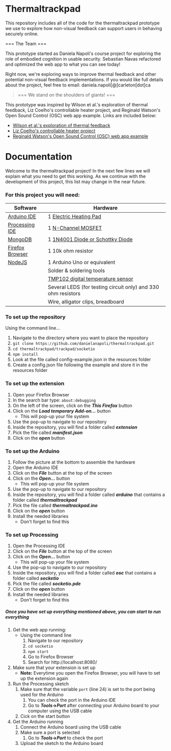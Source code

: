 # Thermaltrackpad

This repository includes all of the code for the thermaltrackpad prototype we use to explore how non-visual feedback can support users in behaving securely online. 

=== The Team ===

This prototype started as Daniela Napoli's course project for exploring the role of embodied cognition in usable security. Sebastian Navas refactored and optimized the web app to what you can see today! 

Right now, we're exploring ways to improve thermal feedback and other potential non-visual feedback implementations. If you would like full details about the project, feel free to email: daniela.napoli[@]carleton[dot]ca

> === We stand on the shoulders of giants! ===

This prototype was inspired by Wilson et al.'s exploration of thermal feedback, Liz Coelho's controllable heater project, and Reginald Watson's Open Sound Control (OSC) web app example. Links are included below:

- [Wilson et al.'s exploration of thermal feedback](https://dl.acm.org/doi/pdf/10.1145/3027063.3053127)
- [Liz Coelho's controllable heater project](https://astronomersanonymous.wordpress.com/2016/04/02/controlling-heating-pads-with-arduino-uno/)
- [Reginald Watson's Open Sound Control (OSC) web app example](ttps://maker.pro/arduino/projects/learn-how-to-enable-communication-between-an-arduino-and-web-browser)

# Documentation

Welcome to the thermaltrackpad project! In the next few lines we will explain what you need to get this working. As we continue with the development of this project, this list may change in the near future. 

### For this project you will need:

**Software** | **Hardware**
-------------|-------------
[Arduino IDE](https://www.arduino.cc/en/Main/Software) | 1 [Electric Heating Pad](https://www.sparkfun.com/products/11289)
[Processing IDE](https://processing.org/download/) | 1 [N-Channel MOSFET](https://www.sparkfun.com/products/10213)
[MongoDB](https://docs.mongodb.com/manual/installation/) | 1 [1N4001 Diode or Schottky Diode](https://www.adafruit.com/products/755)
[Firefox Browser](https://www.mozilla.org/en-CA/firefox/new/) | 1 10k ohm resistor
[NodeJS](https://nodejs.org/en/) | 1 Arduino Uno or equivalent
&nbsp; | Solder & soldering tools
&nbsp; | [TMP102 digital temperature sensor](https://www.sparkfun.com/products/11931)
&nbsp; | Several LEDS (for testing circuit only) and 330 ohm resistors
&nbsp; | Wire, alligator clips, breadboard

### To set up the repository
Using the command line...
1. Navigate to the directory where you want to place the repository
1. `git clone https://github.com/danielanapoli/thermaltrackpad.git`
1. `cd thermaltrackpad/trackpad/socketio`
1. `npm install`
1. Look at the file called config-example.json in the resources folder
1. Create a config.json file following the example and store it in the resources folder

### To set up the extension
1. Open your Firefox Browser
1. In the search bar type: `about:debugging`
1. On the left of the screen, click on the **_This Firefox_** button
1. Click on the **_Load temporary Add-on..._** button
    - This will pop-up your file system
1. Use the pop-up to navigate to our repository
1. Inside the repository, you will find a folder called **_extension_**
1. Pick the file called **_manifest.json_**
1. Click on the **_open_** button

### To set up the Arduino
1. Follow the picture at the bottom to assemble the hardware
1. Open the Arduino IDE
1. Click on the **_File_** button at the top of the screen
1. Click on the **_Open..._** button
    - This will pop-up your file system
1. Use the pop-up to navigate to our repository
1. Inside the repository, you will find a folder called **_arduino_** that contains a folder called **_thermaltrackpad_**
1. Pick the file called **_thermaltrackpad.ino_**
1. Click on the **_open_** button
1. Install the needed libraries
    - Don't forget to find this

### To set up Processing
1. Open the Processing IDE
1. Click on the **_File_** button at the top of the screen
1. Click on the **_Open..._** button
    - This will pop-up your file system
1. Use the pop-up to navigate to our repository
1. Inside the repository, you will find a folder called **_osc_** that contains a folder called **_socketio_**
1. Pick the file called **_socketio.pde_**
1. Click on the **_open_** button
1. Install the needed libraries
    - Don't forget to find this


##### Once you have set up everything mentioned above, you can start to run everything
1. Get the web app running:
    - Using the command line
        1. Navigate to our repository
        1. `cd socketio`
        1. `npm start`
        1. Go to Firefox Browser 
        1. Search for http://localhost:8080/
1. Make sure that your extension is set up
    - **Note:** Everytime you open the Firefox Browser, you will have to set up the extension again
1. Run the Processing sketch
    1. Make sure that the variable `port` (line 24) is set to the port being used for the Arduino 
        1. You can check the port in the Arduino IDE
        1. Go to **_Tools_->_Port_** after connecting your Arduino board to your computer using the USB cable
    1. Cick on the start button
1. Get the Arduino running
    1. Connect the Arduino board using the USB cable
    1. Make sure a port is selected 
        1. Go to **_Tools_->_Port_** to check the port
    1. Upload the sketch to the Arduino board
